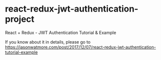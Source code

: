 # react-redux-jwt-authentication-project

React + Redux - JWT Authentication Tutorial & Example

If you know about it in details, please go to https://jasonwatmore.com/post/2017/12/07/react-redux-jwt-authentication-tutorial-example
